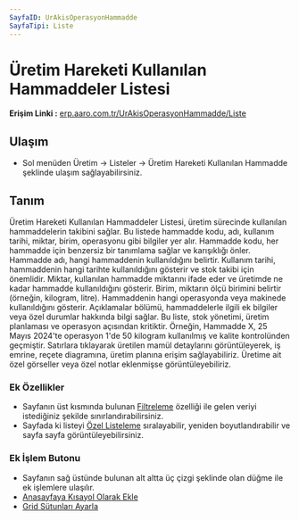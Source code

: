 ```yaml
---
SayfaID: UrAkisOperasyonHammadde
SayfaTipi: Liste
---
```


# Üretim Hareketi Kullanılan Hammaddeler Listesi

**Erişim Linki :** [erp.aaro.com.tr/UrAkisOperasyonHammadde/Liste](https://erp.aaro.com.tr/UrAkisOperasyonHammadde/Liste)

## Ulaşım

- Sol menüden Üretim -> Listeler -> Üretim Hareketi Kullanılan Hammadde şeklinde ulaşım sağlayabilirsiniz.

## Tanım

Üretim Hareketi Kullanılan Hammaddeler Listesi, üretim sürecinde kullanılan hammaddelerin takibini sağlar. 
Bu listede hammadde kodu, adı, kullanım tarihi, miktar, birim, operasyonu gibi bilgiler yer alır. 
Hammadde kodu, her hammadde için benzersiz bir tanımlama sağlar ve karışıklığı önler. Hammadde adı, hangi hammaddenin kullanıldığını belirtir. 
Kullanım tarihi, hammaddenin hangi tarihte kullanıldığını gösterir ve stok takibi için önemlidir. 
Miktar, kullanılan hammadde miktarını ifade eder ve üretimde ne kadar hammadde kullanıldığını gösterir. 
Birim, miktarın ölçü birimini belirtir (örneğin, kilogram, litre). 
Hammaddenin hangi operasyonda veya makinede kullanıldığını gösterir. 
Açıklamalar bölümü, hammaddelerle ilgili ek bilgiler veya özel durumlar hakkında bilgi sağlar. 
Bu liste, stok yönetimi, üretim planlaması ve operasyon açısından kritiktir. 
Örneğin, Hammadde X, 25 Mayıs 2024'te operasyon 1'de 50 kilogram kullanılmış ve kalite kontrolünden geçmiştir. 
Satırlara tıklayarak üretilen mamül detaylarını görüntüleyerek, iş emrine, reçete diagramına, üretim planına erişim sağlayabiliriz.
Üretime ait özel görseller veya özel notlar eklenmişse görüntüleyebiliriz.

### Ek Özellikler 

- Sayfanın üst kısmında bulunan [Filtreleme](../TemelOzellikler/SayfaKisitlari.md) özelliği ile gelen veriyi istediğiniz şekilde sınırlandırabilirsiniz.
- Sayfada ki listeyi [Özel Listeleme](../TemelOzellikler/ListeNesnesi.md) sıralayabilir, yeniden boyutlandırabilir ve sayfa sayfa görüntüleyebilirsiniz.

### Ek İşlem Butonu

- Sayfanın sağ üstünde bulunan alt altta üç çizgi şeklinde olan düğme ile ek işlemlere ulaşılır.
- [Anasayfaya Kısayol Olarak Ekle](../TemelOzellikler/KisaYollaraEkleme.md)
- [Grid Sütunları Ayarla](../TemelOzellikler/GridSutunAyarlari.md)



